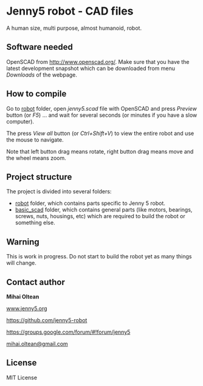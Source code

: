 # Jenny5 robot - CAD files

A human size, multi purpose, almost humanoid, robot.

## Software needed

OpenSCAD from http://www.openscad.org/. Make sure that you have the latest development snapshot which can be downloaded from menu _Downloads_ of the webpage.

## How to compile

Go to [robot](robot) folder, open _jenny5.scad_ file with OpenSCAD and press *Preview* button (or *F5*) ... and wait for several seconds (or minutes if you have a slow computer).

The press *View all* button (or *Ctrl+Shift+V*) to view the entire robot and use the mouse to navigate.
 
 Note that left button drag means rotate, right button drag means move and the wheel means zoom.
 
## Project structure ##

The project is divided into several folders:

- [robot](robot) folder, which contains parts specific to Jenny 5 robot.
- [basic_scad](basic_scad) folder, which contains general parts (like motors, bearings, screws, nuts, housings, etc) which are required to build the robot or something else.

## Warning

This is work in progress. Do not start to build the robot yet as many things will change.

## Contact author

**Mihai Oltean**

www.jenny5.org

https://github.com/jenny5-robot

https://groups.google.com/forum/#!forum/jenny5

mihai.oltean@gmail.com


## License

MIT License